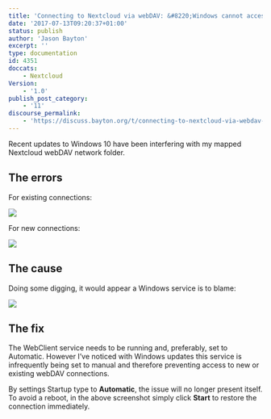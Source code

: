 ```yaml
---
title: 'Connecting to Nextcloud via webDAV: &#8220;Windows cannot access..&#8221;'
date: '2017-07-13T09:20:37+01:00'
status: publish
author: 'Jason Bayton'
excerpt: ''
type: documentation
id: 4351
doccats:
    - Nextcloud
Version:
    - '1.0'
publish_post_category:
    - '11'
discourse_permalink:
    - 'https://discuss.bayton.org/t/connecting-to-nextcloud-via-webdav-windows-cannot-access/61'
---
```

Recent updates to Windows 10 have been interfering with my mapped Nextcloud webDAV network folder.

The errors
----------

For existing connections:

[![](../../../../uploads/2017/07/Restoring-Network-Connections.png)](https://bayton.org/wp-content/uploads/2017/07/Restoring-Network-Connections.png)

For new connections:

[![](../../../../uploads/2017/07/Network-Error.png)](https://bayton.org/wp-content/uploads/2017/07/Network-Error.png)

The cause
---------

Doing some digging, it would appear a Windows service is to blame:

[![](../../../../uploads/2017/07/Region.png)](https://bayton.org/wp-content/uploads/2017/07/Region.png)

The fix
-------

The WebClient service needs to be running and, preferably, set to Automatic. However I’ve noticed with Windows updates this service is infrequently being set to manual and therefore preventing access to new or existing webDAV connections.

By settings Startup type to **Automatic**, the issue will no longer present itself.  
To avoid a reboot, in the above screenshot simply click **Start** to restore the connection immediately.